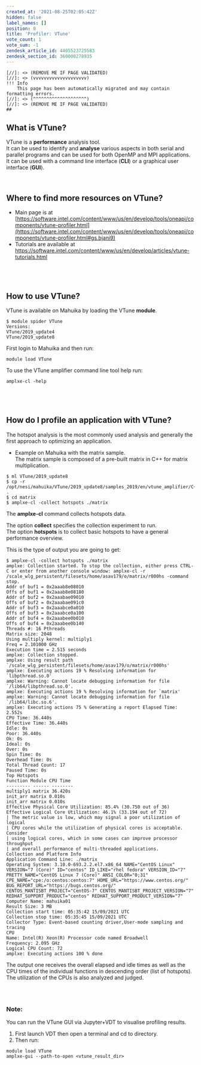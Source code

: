 ```yaml
---
created_at: '2021-08-25T02:05:42Z'
hidden: false
label_names: []
position: 0
title: 'Profiler: VTune'
vote_count: 1
vote_sum: -1
zendesk_article_id: 4405523725583
zendesk_section_id: 360000278935
---
```



    [//]: <> (REMOVE ME IF PAGE VALIDATED)
    [//]: <> (vvvvvvvvvvvvvvvvvvvv)
    !!! Info
        This page has been automatically migrated and may contain formatting errors.
    [//]: <> (^^^^^^^^^^^^^^^^^^^^)
    [//]: <> (REMOVE ME IF PAGE VALIDATED)
    ##  

##  What is VTune?  

VTune is a **performance** analysis tool.  
It can be used to identify and **analyse** various aspects in both
serial and parallel programs and can be used for both OpenMP and MPI
applications.  
It can be used with a command line interface (**CLI**) or a graphical
user interface (**GUI**).  
  
  

 

## Where to find more resources on VTune?  

-   Main page is at
    [https://software.intel.com/content/www/us/en/develop/tools/oneapi/components/vtune-profiler.html](https://software.intel.com/content/www/us/en/develop/tools/oneapi/components/vtune-profiler.html#gs.bjani9)
-   Tutorials are available at
    <https://software.intel.com/content/www/us/en/develop/articles/vtune-tutorials.html>

##  

##  How to use VTune?

  
VTune is available on Mahuika by loading the VTune **module**.

    $ module spider VTune
    Versions:
    VTune/2019_update4
    VTune/2019_update8

First login to Mahuika and then run:

    module load VTune

To use the VTune amplifier command line tool help run:

    amplxe-cl -help

##  

##  How do I profile an application with VTune?  

The hotspot analysis is the most commonly used analysis and generally
the first approach to optimizing an application.

-   Example on Mahuika with the matrix sample.  
    The matrix sample is composed of a pre-built matrix in C++ for
    matrix multiplication.

<!-- -->

    $ ml VTune/2019_update8
    $ cp -r /opt/nesi/mahuika/VTune/2019_update8/samples_2019/en/vtune_amplifier/C++/matrix .
    $ cd matrix
    $ amplxe-cl -collect hotspots ./matrix

  
The **amplxe-cl** command collects hotspots data.

The option **collect** specifies the collection experiment to run.  
The option **hotspots** is to collect basic hotspots to have a general
performance overview.  
  
This is the type of output you are going to get:

    $ amplxe-cl -collect hotspots ./matrix
    amplxe: Collection started. To stop the collection, either press CTRL-C or enter from another console window: amplxe-cl -r /scale_wlg_persistent/filesets/home/asav179/o/matrix/r000hs -command stop.
    Addr of buf1 = 0x2aaab8e08010
    Offs of buf1 = 0x2aaab8e08180
    Addr of buf2 = 0x2aaabae09010
    Offs of buf2 = 0x2aaabae091c0
    Addr of buf3 = 0x2aaabce0a010
    Offs of buf3 = 0x2aaabce0a100
    Addr of buf4 = 0x2aaabee0b010
    Offs of buf4 = 0x2aaabee0b140
    Threads #: 16 Pthreads
    Matrix size: 2048
    Using multiply kernel: multiply1
    Freq = 2.101000 GHz
    Execution time = 2.515 seconds
    amplxe: Collection stopped.
    amplxe: Using result path `/scale_wlg_persistent/filesets/home/asav179/o/matrix/r000hs'
    amplxe: Executing actions 19 % Resolving information for `libpthread.so.0'
    amplxe: Warning: Cannot locate debugging information for file `/lib64/libpthread.so.0'.
    amplxe: Executing actions 19 % Resolving information for `matrix'
    amplxe: Warning: Cannot locate debugging information for file `/lib64/libc.so.6'.
    amplxe: Executing actions 75 % Generating a report Elapsed Time: 2.552s
    CPU Time: 36.440s
    Effective Time: 36.440s
    Idle: 0s
    Poor: 36.440s
    Ok: 0s
    Ideal: 0s
    Over: 0s
    Spin Time: 0s
    Overhead Time: 0s
    Total Thread Count: 17
    Paused Time: 0s
    Top Hotspots
    Function Module CPU Time
    --------- ------ --------
    multiply1 matrix 36.420s
    init_arr matrix 0.010s
    init_arr matrix 0.010s
    Effective Physical Core Utilization: 85.4% (30.750 out of 36)
    Effective Logical Core Utilization: 46.1% (33.194 out of 72)
    | The metric value is low, which may signal a poor utilization of logical
    | CPU cores while the utilization of physical cores is acceptable. Consider
    | using logical cores, which in some cases can improve processor throughput
    | and overall performance of multi-threaded applications.
    Collection and Platform Info
    Application Command Line: ./matrix
    Operating System: 3.10.0-693.2.2.el7.x86_64 NAME="CentOS Linux" VERSION="7 (Core)" ID="centos" ID_LIKE="rhel fedora" VERSION_ID="7" PRETTY_NAME="CentOS Linux 7 (Core)" ANSI_COLOR="0;31" CPE_NAME="cpe:/o:centos:centos:7" HOME_URL="https://www.centos.org/" BUG_REPORT_URL="https://bugs.centos.org/" CENTOS_MANTISBT_PROJECT="CentOS-7" CENTOS_MANTISBT_PROJECT_VERSION="7" REDHAT_SUPPORT_PRODUCT="centos" REDHAT_SUPPORT_PRODUCT_VERSION="7"
    Computer Name: mahuika01
    Result Size: 3 MB
    Collection start time: 05:35:42 15/09/2021 UTC
    Collection stop time: 05:35:45 15/09/2021 UTC
    Collector Type: Event-based counting driver,User-mode sampling and tracing
    CPU
    Name: Intel(R) Xeon(R) Processor code named Broadwell
    Frequency: 2.095 GHz
    Logical CPU Count: 72
    amplxe: Executing actions 100 % done

The output one receives the overall elapsed and idle times as well as
the CPU times of the individual functions in descending order (list of
hotspots).  
The utilization of the CPUs is also analyzed and judged.

###  

### Note:

You can run the VTune GUI via Jupyter+VDT to visualise profiling
results.

1.  First launch VDT then open a terminal and cd to directory.
2.  Then run:

<!-- -->

    module load VTune
    amplxe-gui --path-to-open <vtune_result_dir>

 
